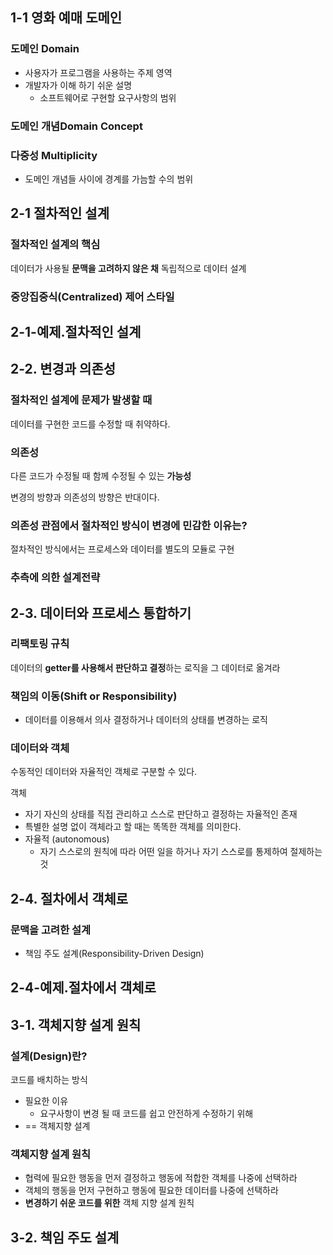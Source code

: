 
## 1-1 영화 예매 도메인

### 도메인 Domain
- 사용자가 프로그램을 사용하는 주제 영역
- 개발자가 이해 하기 쉬운 설명
	- 소프트웨어로 구현할 요구사항의 범위
### 도메인 개념Domain Concept

### 다중성 Multiplicity
- 도메인 개념들 사이에 경계를 가늠할 수의 범위

## 2-1 절차적인 설계

### 절차적인 설계의 핵심
데이터가 사용될 **문맥을 고려하지 않은 채** 독립적으로 데이터 설계

### 중앙집중식(Centralized) 제어 스타일

## 2-1-예제.절차적인 설계

## 2-2. 변경과 의존성

### 절차적인 설계에 문제가 발생할 때
데이터를 구현한 코드를 수정할 때 취약하다.

### 의존성
다른 코드가 수정될 때 함께 수정될 수 있는 **가능성**

변경의 방향과 의존성의 방향은 반대이다.

### 의존성 관점에서 절차적인 방식이 변경에 민감한 이유는?
절차적인 방식에서는 프로세스와 데이터를 별도의 모듈로 구현

### 추측에 의한 설계전략

## 2-3. 데이터와 프로세스 통합하기

### 리팩토링 규칙
데이터의 **getter를 사용해서 판단하고 결정**하는 로직을 그 데이터로 옮겨라

### 책임의 이동(Shift or Responsibility)
- 데이터를 이용해서 의사 결정하거나 데이터의 상태를 변경하는 로직

### 데이터와 객체
수동적인 데이터와 자율적인 객체로 구분할 수 있다.

객체
- 자기 자신의 상태를 직접 관리하고 스스로 판단하고 결정하는 자율적인 존재
- 특별한 설명 없이 객체라고 할 때는 똑똑한 객체를 의미한다.
- 자율적 (autonomous)
	- 자기 스스로의 원칙에 따라 어떤 일을 하거나 자기 스스로를 통제하여 절제하는 것

## 2-4. 절차에서 객체로

### 문맥을 고려한 설계
- 책임 주도 설계(Responsibility-Driven Design)

## 2-4-예제.절차에서 객체로

## 3-1. 객체지향 설계 원칙

### 설계(Design)란?
코드를 배치하는 방식
- 필요한 이유
	- 요구사항이 변경 될 때 코드를 쉽고 안전하게 수정하기 위해
- == 객체지향 설계

### 객체지향 설계 원칙
- 협력에 필요한 행동을 먼저 결정하고 행동에 적합한 객체를 나중에 선택하라
- 객체의 행동을 먼저 구현하고 행동에 필요한 데이터를 나중에 선택하라
- **변경하기 쉬운 코드를 위한** 객체 지향 설계 원칙

## 3-2. 책임 주도 설계